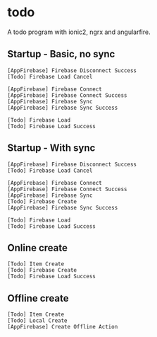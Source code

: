 # todo
A todo program with ionic2, ngrx and angularfire.

## Startup - Basic, no sync
```
[AppFirebase] Firebase Disconnect Success
[Todo] Firebase Load Cancel

[AppFirebase] Firebase Connect
[AppFirebase] Firebase Connect Success
[AppFirebase] Firebase Sync
[AppFirebase] Firebase Sync Success

[Todo] Firebase Load
[Todo] Firebase Load Success
```

## Startup - With sync
```
[AppFirebase] Firebase Disconnect Success
[Todo] Firebase Load Cancel

[AppFirebase] Firebase Connect
[AppFirebase] Firebase Connect Success
[AppFirebase] Firebase Sync
[Todo] Firebase Create 
[AppFirebase] Firebase Sync Success

[Todo] Firebase Load
[Todo] Firebase Load Success
```

## Online create
```
[Todo] Item Create 
[Todo] Firebase Create 
[Todo] Firebase Load Success
```

## Offline create
```
[Todo] Item Create
[Todo] Local Create
[AppFirebase] Create Offline Action 
```
